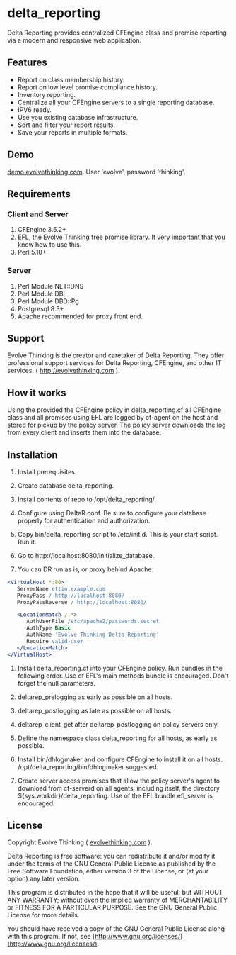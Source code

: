 # delta\_reporting #

Delta Reporting provides centralized CFEngine class and promise reporting via a modern and responsive web application.

## Features ##
- Report on class membership history.
- Report on low level promise compliance history.
- Inventory reporting.
- Centralize all your CFEngine servers to a single reporting database.
- IPV6 ready.
- Use you existing database infrastructure.
- Sort and filter your report results.
- Save your reports in multiple formats.

## Demo ##

[demo.evolvethinking.com](http://demo.evolvethinking.com). User 'evolve', password 'thinking'.

## Requirements ##

### Client and Server ###
1. CFEngine 3.5.2+
1. [EFL](https://github.com/evolvethinking/evolve\_cfengine\_freelib/), the Evolve Thinking free promise library. It very important that you know how to use this.
1. Perl 5.10+

### Server ###
1. Perl Module NET::DNS
1. Perl Module DBI
1. Perl Module DBD::Pg
1. Postgresql 8.3+
1. Apache recommended for proxy front end.

## Support ##

Evolve Thinking is the creator and caretaker of Delta Reporting. They offer professional support services for Delta Reporting, CFEngine, and other IT services. ( http://evolvethinking.com ).

## How it works ##

Using the provided the CFEngine policy in delta\_reporting.cf all CFEngine class and all promises using EFL are logged by cf-agent on the host and stored for pickup by the policy server. The policy server downloads the log from every client and inserts them into the database.

## Installation ##

1. Install prerequisites.

1. Create database delta\_reporting.

1. Install contents of repo to /opt/delta\_reporting/.

1. Configure using DeltaR.conf. Be sure to configure your database properly for authentication and authorization.

1. Copy bin/delta\_reporting script to /etc/init.d. This is your start script. Run it.

1. Go to http://localhost:8080/initialize\_database.

1. You can DR run as is, or proxy behind Apache:

```apache
<VirtualHost *:80>
   ServerName ettin.example.com
   ProxyPass / http://localhost:8080/
   ProxyPassReverse / http://localhost:8080/

   <LocationMatch /.*>
      AuthUserFile /etc/apache2/passwords.secret
      AuthType Basic
      AuthName 'Evolve Thinking Delta Reporting'
      Require valid-user
   </LocationMatch>
</VirtualHost>
```

1. Install delta\_reporting.cf into your CFEngine policy. Run bundles in the following order. Use of EFL's main methods bundle is encouraged. Don't forget the null parameters.
  1. deltarep\_prelogging as early as possible on all hosts.
  1. deltarep\_postlogging as late as possible on all hosts.
  1. deltarep\_client\_get after deltarep\_postlogging on policy servers only.

1. Define the namespace class delta\_reporting for all hosts, as early as possible.

1. Install bin/dhlogmaker and configure CFEngine to install it on all hosts. /opt/delta\_reporting/bin/dhlogmaker suggested. 

1. Create server access promises that allow the policy server's agent to download from cf-serverd on all agents, including itself, the directory ${sys.workdir}/delta\_reporting. Use of the EFL bundle efl\_server is encouraged.

## License ##

Copyright Evolve Thinking ( [evolvethinking.com](http://evolvethinking.com) ).

Delta Reporting is free software: you can redistribute it and/or modify it under the terms of the GNU General Public License as published by the Free Software Foundation, either version 3 of the License, or (at your option) any later version.

This program is distributed in the hope that it will be useful, but WITHOUT ANY WARRANTY; without even the implied warranty of MERCHANTABILITY or FITNESS FOR A PARTICULAR PURPOSE. See the GNU General Public License for more details.

You should have received a copy of the GNU General Public License along with this program. If not, see [http://www.gnu.org/licenses/](http://www.gnu.org/licenses/).
